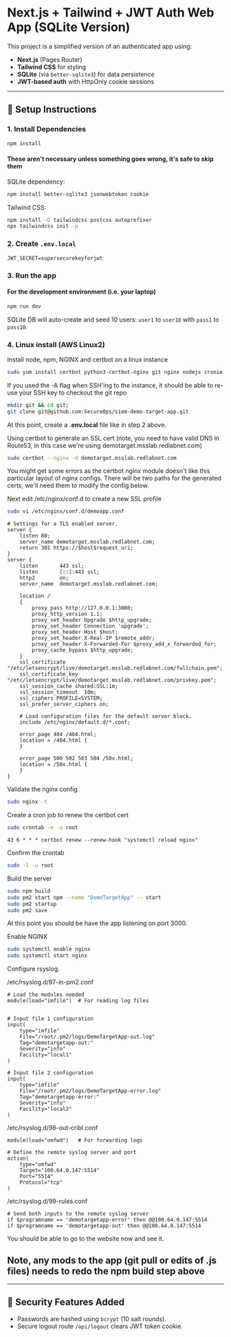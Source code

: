 # Next.js + Tailwind + JWT Auth Web App (SQLite Version)

This project is a simplified version of an authenticated app using:
- **Next.js** (Pages Router)
- **Tailwind CSS** for styling
- **SQLite** (via `better-sqlite3`) for data persistence
- **JWT-based auth** with HttpOnly cookie sessions

---

## 🔧 Setup Instructions

### 1. Install Dependencies

```bash
npm install
```

#### These aren't necessary unless something goes wrong, it's safe to skip them
SQLite dependency:
```bash
npm install better-sqlite3 jsonwebtoken cookie
```

Tailwind CSS:
```bash
npm install -D tailwindcss postcss autoprefixer
npx tailwindcss init -p
```

### 2. Create `.env.local`

```env
JWT_SECRET=supersecurekeyforjwt
```

### 3. Run the app

#### For the development environment (i.e. your laptop)
```bash
npm run dev
```

SQLite DB will auto-create and seed 10 users: `user1` to `user10` with `pass1` to `pass10`.

### 4. Linux install (AWS Linux2)
Install node, npm, NGINX and certbot on a linux instance
```bash
sudo yum install certbot python3-certbot-nginx git nginx nodejs cronie
```

If you used the -A flag when SSH'ing to the instance, it should be able to re-use your SSH key to checkout the git repo
```bash
mkdir git && cd git;
git clone git@github.com:SecureOps/siem-demo-target-app.git
```

At this point, create a __.env.local__ file like in step 2 above.

Using certbot to generate an SSL cert (note, you need to have valid DNS in Route53, in this case we're using demotarget.msslab.redlabnet.com)
```bash
sudo certbot --nginx -d demotarget.msslab.redlabnet.com
```
You might get some errors as the certbot nginx module doesn't like this particular layout of nginx configs. There will be two paths for the
generated certs, we'll need them to modify the config below.

Next edit /etc/nginx/conf.d to create a new SSL profile
```bash
sudo vi /etc/nginx/conf.d/demoapp.conf
```
```nginx
# Settings for a TLS enabled server.
server {
    listen 80;
    server_name demotarget.msslab.redlabnet.com;
    return 301 https://$host$request_uri;
}
server {
    listen       443 ssl;
    listen       [::]:443 ssl;
    http2        on;
    server_name  demotarget.msslab.redlabnet.com;

    location /
    {
        proxy_pass http://127.0.0.1:3000;
        proxy_http_version 1.1;
        proxy_set_header Upgrade $http_upgrade;
        proxy_set_header Connection 'upgrade';
        proxy_set_header Host $host;
        proxy_set_header X-Real-IP $remote_addr;
        proxy_set_header X-Forwarded-For $proxy_add_x_forwarded_for;
        proxy_cache_bypass $http_upgrade;
    }
    ssl_certificate "/etc/letsencrypt/live/demotarget.msslab.redlabnet.com/fullchain.pem";
    ssl_certificate_key "/etc/letsencrypt/live/demotarget.msslab.redlabnet.com/privkey.pem";
    ssl_session_cache shared:SSL:1m;
    ssl_session_timeout  10m;
    ssl_ciphers PROFILE=SYSTEM;
    ssl_prefer_server_ciphers on;

    # Load configuration files for the default server block.
    include /etc/nginx/default.d/*.conf;

    error_page 404 /404.html;
    location = /404.html {
    }

    error_page 500 502 503 504 /50x.html;
    location = /50x.html {
    }
}
```

Validate the nginx config
```bash
sudo nginx -t
```

Create a cron job to renew the certbot cert
```bash
sudo crontab -e -u root
```
```crontab
43 6 * * * certbot renew --renew-hook "systemctl reload nginx"
```
Confirm the crontab
```bash
sudo -l -u root
```

Build the server
```bash
sudo npm build
sudo pm2 start npm --name "DemoTargetApp" -- start
sudo pm2 startup
sudo pm2 save
```
At this point you should be have the app listening on port 3000.

Enable NGINX
```bash
sudo systemctl enable nginx
sudo systemctl start nginx
```

Configure rsyslog. 

/etc/rsyslog.d/97-in-pm2.conf
```rsyslog
# Load the modules needed
module(load="imfile")  # For reading log files


# Input file 1 configuration
input(
    type="imfile"
    File="/root/.pm2/logs/DemoTargetApp-out.log"
    Tag="demotargetapp-out:"
    Severity="info"
    Facility="local1"
)

# Input file 2 configuration
input(
    type="imfile"
    File="/root/.pm2/logs/DemoTargetApp-error.log"
    Tag="demotargetapp-error:"
    Severity="info"
    Facility="local2"
)
```
/etc/rsyslog.d/98-out-cribl.conf
```rsyslog
module(load="omfwd")   # For forwarding logs

# Define the remote syslog server and port
action(
    type="omfwd"
    Target="100.64.0.147:5514"
    Port="5514"
    Protocol="tcp"
)
```

/etc/rsyslog.d/99-rules.conf
```rsyslog
# Send both inputs to the remote syslog server
if $programname == 'demotargetapp-error' then @@100.64.0.147:5514
if $programname == 'demotargetapp-out' then @@100.64.0.147:5514
```



You should be able to go to the website now and see it.

Note, any mods to the app (git pull or edits of .js files) needs to redo the npm build step above
---
---

## 🔐 Security Features Added

- Passwords are hashed using `bcrypt` (10 salt rounds).
- Secure logout route `/api/logout` clears JWT token cookie.

